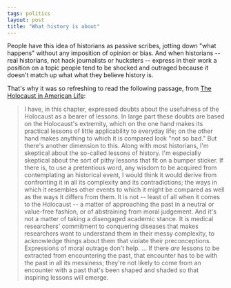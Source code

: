 ```yaml
---
tags: politics
layout: post
title: "What history is about"
---
```




People have this idea of historians as passive scribes, jotting down "what happens" without any imposition of opinion or bias. And when historians -- real historians, not hack journalists or hucksters -- express in their work a position on a topic people tend to be shocked and outraged because it doesn't match up what what they believe history is.

<p>That's why it was so refreshing to read the following passage, from <a href="http://allconsuming.net/item.cgi?id=0395840090">The Holocaust in American Life</a>:

<blockquote>I have, in this chapter, expressed doubts about the usefulness of the Holocaust as a bearer of lessons. In large part these doubts are based on the Holocaust's extremity, which on the one hand makes its practical lessons of little applicability to everyday life; on the other hand makes anything to which it is compared look "not so bad." But there's another dimension to this. Along with most historians, I'm skeptical about the so-called lessons of history. I'm especially skeptical about the sort of pithy lessons that fit on a bumper sticker. If there is, to use a pretentious word, any wisdom to be acquired from contemplating an historical event, I would think it would derive from confronting it in all its complexity and its contradictions; the ways in which it resembles other events to which it might be compared as well as the ways it differs from them. It is not -- least of all when it comes to the Holocaust -- a matter of approaching the past in a neutral or value-free fashion, or of abstraining from moral judgement. And it's not a matter of taking a disengaged academic stance. It is medical researchers' commitment to conquering diseases that makes researchers want to understand them in their messy complexity, to acknowledge things about them that violate their preconceptions. Expressions of moral outrage don't help. ... If there <em>are</em> lessons to be extracted from encountering the past, that encounter has to be with the past in all its messiness; they're not likely to come from an encounter with a past that's been shaped and shaded so that inspiring lessons will emerge.</blockquote>


